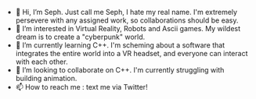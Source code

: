 - 👋 Hi, I’m Seph. Just call me Seph, I hate my real name. I'm extremely persevere with any assigned work, so collaborations should be easy.
- 👀 I’m interested in Virtual Reality, Robots and Ascii games. My wildest dream is to create a "cyberpunk" world.
- 🌱 I’m currently learning C++. I'm scheming about a software that integrates the entire world into a VR headset, and everyone can interact with each other. 
- 💞️ I’m looking to collaborate on C++. I'm currently struggling with building animation.
- 📫 How to reach me : text me via Twitter!

<!---
ladyhoai/ladyhoai is a ✨ special ✨ repository because its `README.md` (this file) appears on your GitHub profile.
You can click the Preview link to take a look at your changes.
--->
